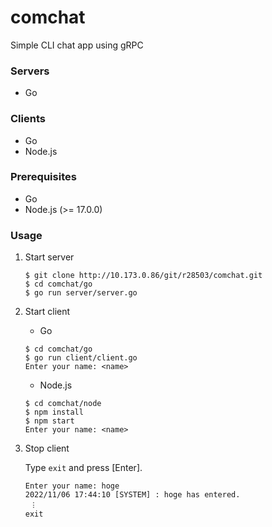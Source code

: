 # comchat

Simple CLI chat app using gRPC

### Servers

* Go

### Clients

* Go
* Node.js

### Prerequisites

* Go
* Node.js (>= 17.0.0)

### Usage

1. Start server

    ```
    $ git clone http://10.173.0.86/git/r28503/comchat.git
    $ cd comchat/go
    $ go run server/server.go
    ```
1. Start client

    * Go

    ```
    $ cd comchat/go
    $ go run client/client.go
    Enter your name: <name>
    ```

    * Node.js

    ```
    $ cd comchat/node
    $ npm install
    $ npm start
    Enter your name: <name>
    ```

1. Stop client

    Type `exit` and press [Enter].

    ```
    Enter your name: hoge
    2022/11/06 17:44:10 [SYSTEM] : hoge has entered.
     ︙
    exit
    ```
